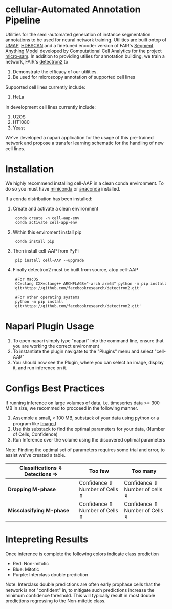 # cellular-Automated Annotation Pipeline
Utilities for the semi-automated generation of instance segmentation annotations to be used for neural network training. Utilities are built ontop of [UMAP](https://github.com/lmcinnes/umap), [HDBSCAN](https://arxiv.org/abs/1911.02282) and a finetuned encoder version of FAIR's [Segment Anything Model](https://github.com/facebookresearch/segment-anything/tree/main?tab=readme-ov-file) developed by Computational Cell Analytics for the project [micro-sam](https://github.com/computational-cell-analytics/micro-sam/tree/master/micro_sam/sam_annotator). In addition to providing utilies for annotation building, we train a network, FAIR's [detectron2](https://github.com/facebookresearch/detectron2) to 
1. Demonstrate the efficacy of our utilities. 
2. Be used for microscopy annotation of supported cell lines 

Supported cell lines currently include:
1. HeLa

In development cell lines currently include:
1. U2OS
2. HT1080
3. Yeast

We've developed a napari application for the usage of this pre-trained network and propose a transfer learning schematic for the handling of new cell lines. 



# Installation 
We highly recommend installing cell-AAP in a clean conda environment. To do so you must have [miniconda](https://docs.anaconda.com/free/miniconda/#quick-command-line-install) or [anaconda](https://docs.anaconda.com/free/anaconda/) installed.

If a conda distribution has been installed:

1. Create and activate a clean environment 

        conda create -n cell-aap-env
        conda activate cell-app-env

2. Within this enviroment install pip

        conda install pip

3. Then install cell-AAP from PyPi

        pip install cell-AAP --upgrade

4. Finally detectron2 must be built from source, atop cell-AAP
    
        #For MacOS
        CC=clang CXX=clang++ ARCHFLAGS="-arch arm64" python -m pip install 'git+https://github.com/facebookresearch/detectron2.git'

        #For other operating systems 
        python -m pip install 'git+https://github.com/facebookresearch/detectron2.git'



# Napari Plugin Usage

1. To open napari simply type "napari" into the command line, ensure that you are working the correct environment
2. To instantiate the plugin navigate to the "Plugins" menu and select "cell-AAP"
3. You should now see the Plugin, where you can select an image, display it, and run inference on it. 


# Configs Best Practices

If running inference on large volumes of data, i.e. timeseries data >= 300 MB in size, we recommed to procceed in the following manner. 

1. Assemble a small, < 100 MB, substack of your data using python or a program like [ImageJ](https://imagej.net/ij/download.html)
2. Use this substack to find the optimal parameters for your data, (Number of Cells, Confidence)
3. Run Inference over the volume using the discovered optimal parameters

Note: Finding the optimal set of parameters requires some trial and error, to assist we've created a table. 

| Classifications $\Downarrow$ Detections $\Rightarrow$ | **Too few**                            | **Too many**                             |
|----------------------------|----------------------------------------|------------------------------------------|
| **Dropping M-phase**       | Confidence $\Downarrow$ <br> Number of Cells $\Uparrow$ | Confidence $\Downarrow$ <br> Number of cells $\Downarrow$ |
| **Missclasifying M-phase** | Confidence $\Uparrow$ <br> Number of Cells $\Uparrow$   | Confidence $\Uparrow$ <br> Number of Cells $\Downarrow$   |


# Intepreting Results 

Once inference is complete the following colors indicate class prediction
- Red: Non-mitotic
- Blue: Mitotic
- Purple: Interclass double prediction

Note: Interclass double predictions are often early prophase cells that the network is not "confident" in, to mitigate such predictions increase the minimum confidence threshold. This will typically result in most double predictions regressing to the Non-mitotic class. 










